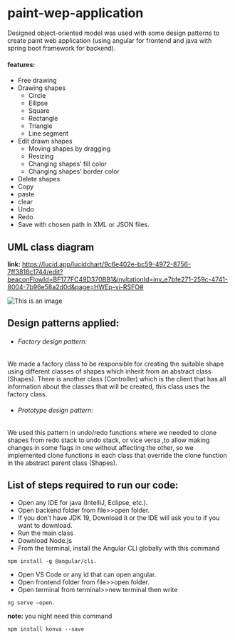 # paint-wep-application
Designed object-oriented model was used with some design patterns to create paint web application (using angular for frontend and java with spring boot framework for backend).
#### features:
 - Free drawing
 - Drawing shapes
    - Circle
    - Ellipse
    - Square
    - Rectangle
    - Triangle
    - Line segment
 - Edit drawn shapes
    - Moving shapes by dragging
    - Resizing
    - Changing shapes’ fill color
    - Changing shapes’ border color
  - Delete shapes
  - Copy
  - paste
  - clear
  - Undo
  - Redo
  - Save with chosen path in XML or JSON files.


  
 ## UML class diagram
 **link:** https://lucid.app/lucidchart/9c6e402e-bc59-4972-8756-7ff3818c1744/edit?beaconFlowId=BF177FC49D370BB1&invitationId=inv_e7bfe271-259c-4741-8004-7b96e58a2d0d&page=HWEp-vi-RSFO#
 
 ![This is an image](https://user-images.githubusercontent.com/96488115/216956638-124abe59-42f1-4b8b-94b3-629e9f27a2c9.png)
 
 ## Design patterns applied: 
  - ###### Factory design pattern:
   We made a factory class to be responsible for creating the suitable shape using different 
   classes of shapes which inherit from an abstract class (Shapes). There is another class 
   (Controller) which is the client that has all information about the classes that will be 
   created, this class uses the factory class.
  - ###### Prototype design pattern:
   We used this pattern in undo/redo functions where we needed to clone shapes from redo
   stack to undo stack, or vice versa ,to allow making changes in some flags in one without 
   affecting the other, so we implemented clone functions in each class that override the
   clone function in the abstract parent class (Shapes). 
   
   
## List of steps required to run our code: 
- Open any IDE for java (IntelliJ, Eclipse, etc.).
- Open backend folder from file>>open folder.
- If you don’t have JDK 19, Download it or the IDE will ask you to if you want to download.
- Run the main class
- Download Node.js
- From the terminal, install the Angular CLI globally with this command
 ```
npm install -g @angular/cli.
```
- Open VS Code or any id that can open angular.
- Open frontend folder from file>>open folder.
- Open terminal from terminal>>new terminal then write 
```
ng serve –open.
```
 **note:**  you night need this command  
 ```
 npm install konva --save
```



